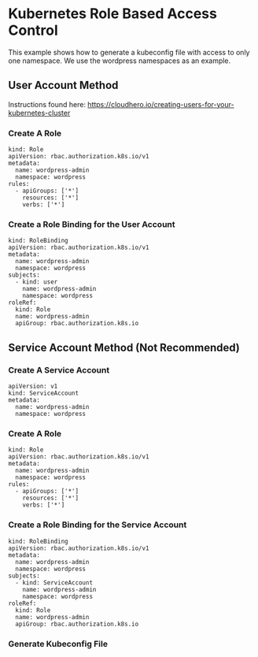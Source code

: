 # Kubernetes Role Based Access Control
This example shows how to generate a kubeconfig file with access to only one namespace. We use the wordpress namespaces as an example.

## User Account Method
Instructions found here: https://cloudhero.io/creating-users-for-your-kubernetes-cluster

### Create A Role
```
kind: Role
apiVersion: rbac.authorization.k8s.io/v1
metadata:
  name: wordpress-admin
  namespace: wordpress
rules:
  - apiGroups: ['*']
    resources: ['*']
    verbs: ['*']
```
### Create a Role Binding for the User Account
```
kind: RoleBinding
apiVersion: rbac.authorization.k8s.io/v1
metadata:
  name: wordpress-admin
  namespace: wordpress
subjects:
  - kind: user
    name: wordpress-admin
    namespace: wordpress
roleRef:
  kind: Role
  name: wordpress-admin
  apiGroup: rbac.authorization.k8s.io
```


## Service Account Method (Not Recommended)
### Create A Service Account
```
apiVersion: v1
kind: ServiceAccount
metadata:
  name: wordpress-admin
  namespace: wordpress
```

### Create A Role
```
kind: Role
apiVersion: rbac.authorization.k8s.io/v1
metadata:
  name: wordpress-admin
  namespace: wordpress
rules:
  - apiGroups: ['*']
    resources: ['*']
    verbs: ['*']
```
### Create a Role Binding for the Service Account
```
kind: RoleBinding
apiVersion: rbac.authorization.k8s.io/v1
metadata:
  name: wordpress-admin
  namespace: wordpress
subjects:
  - kind: ServiceAccount
    name: wordpress-admin
    namespace: wordpress
roleRef:
  kind: Role
  name: wordpress-admin
  apiGroup: rbac.authorization.k8s.io
```
### Generate Kubeconfig File

